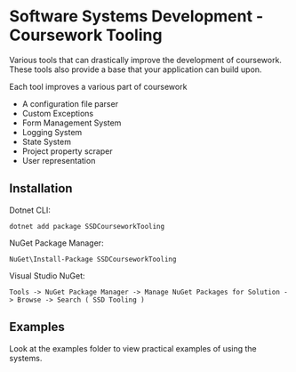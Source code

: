 # Software Systems Development - Coursework Tooling

Various tools that can drastically improve the development of coursework.
These tools also provide a base that your application can build upon.

Each tool improves a various part of coursework
- A configuration file parser
- Custom Exceptions
- Form Management System
- Logging System
- State System
- Project property scraper
- User representation

## Installation

Dotnet CLI:

```
dotnet add package SSDCourseworkTooling 
```

NuGet Package Manager:

```
NuGet\Install-Package SSDCourseworkTooling 
```

Visual Studio NuGet:

```
Tools -> NuGet Package Manager -> Manage NuGet Packages for Solution -> Browse -> Search ( SSD Tooling )
```

## Examples

Look at the examples folder to view practical examples of using the systems.
